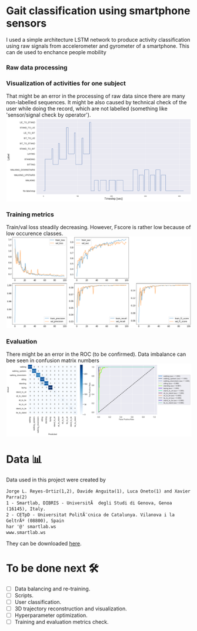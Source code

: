 # Gait classification using smartphone sensors

I used a simple architecture LSTM network to produce activity classification using raw signals from accelerometer and gyrometer of a smartphone.
This can de used to enchance people mobility
### Raw data processing
### Visualization of activities for one subject
That might be an error in the processing of raw data since there are many non-labelled sequences. It might be also caused by technical check of the user while doing the record, which are not labelled (something like 'sensor/signal check by operator').
![](./assets/run.png)
### Training metrics
  Train/val loss steadily decreasing. However, Fscore is rather low because of low occurence classes.
![](./assets/train_metrics.png)
### Evaluation
There might be an error in the ROC (to be confirmed). Data imbalance can bee seen in confusion matrix numbers
![](./assets/confusion.png)

# Data 📊
Data used in this project were created by
```
Jorge L. Reyes-Ortiz(1,2), Davide Anguita(1), Luca Oneto(1) and Xavier Parra(2)
1 - Smartlab, DIBRIS - UniversitÃ  degli Studi di Genova, Genoa (16145), Italy.
2 - CETpD - Universitat PolitÃ¨cnica de Catalunya. Vilanova i la GeltrÃº (08800), Spain
har '@' smartlab.ws
www.smartlab.ws
```
They can be downloaded [here](http://archive.ics.uci.edu/ml/datasets/Smartphone-Based+Recognition+of+Human+Activities+and+Postural+Transitions).

# To be done next 🛠
- [ ] Data balancing and re-training.
- [ ] Scripts.
- [ ] User classification.
- [ ] 3D trajectory reconstruction and visualization.
- [ ] Hyperparameter optimization.
- [ ] Training and evaluation metrics check. 
